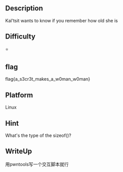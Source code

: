 ## Description

Kal'tsit wants to know if you remember how old she is

## Difficulty

:star:

## flag

flag{a_s3cr3t_makes_a_w0man_w0man}

## Platform

Linux

## Hint

What's the type of the sizeof()?

## WriteUp

用pwntools写一个交互脚本就行

